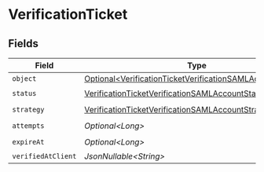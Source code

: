 # VerificationTicket


## Fields

| Field                                                                                                                                    | Type                                                                                                                                     | Required                                                                                                                                 | Description                                                                                                                              |
| ---------------------------------------------------------------------------------------------------------------------------------------- | ---------------------------------------------------------------------------------------------------------------------------------------- | ---------------------------------------------------------------------------------------------------------------------------------------- | ---------------------------------------------------------------------------------------------------------------------------------------- |
| `object`                                                                                                                                 | [Optional\<VerificationTicketVerificationSAMLAccountObject>](../../models/components/VerificationTicketVerificationSAMLAccountObject.md) | :heavy_minus_sign:                                                                                                                       | N/A                                                                                                                                      |
| `status`                                                                                                                                 | [VerificationTicketVerificationSAMLAccountStatus](../../models/components/VerificationTicketVerificationSAMLAccountStatus.md)            | :heavy_check_mark:                                                                                                                       | N/A                                                                                                                                      |
| `strategy`                                                                                                                               | [VerificationTicketVerificationSAMLAccountStrategy](../../models/components/VerificationTicketVerificationSAMLAccountStrategy.md)        | :heavy_check_mark:                                                                                                                       | N/A                                                                                                                                      |
| `attempts`                                                                                                                               | *Optional\<Long>*                                                                                                                        | :heavy_check_mark:                                                                                                                       | N/A                                                                                                                                      |
| `expireAt`                                                                                                                               | *Optional\<Long>*                                                                                                                        | :heavy_check_mark:                                                                                                                       | N/A                                                                                                                                      |
| `verifiedAtClient`                                                                                                                       | *JsonNullable\<String>*                                                                                                                  | :heavy_minus_sign:                                                                                                                       | N/A                                                                                                                                      |